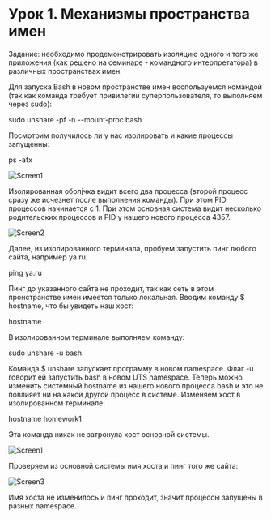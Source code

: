# Урок 1. Механизмы пространства имен
Задание: необходимо продемонстрировать изоляцию одного и того же приложения (как решено на семинаре - командного интерпретатора) в различных пространствах имен.

Для запуска Bash в новом пространстве имен воспользуемся командой (так как команда требует привилегии суперпользователя, то выполняем через sudo):

sudo unshare -pf -n --mount-proc bash

Посмотрим получилось ли у нас изолировать и какие процессы запущенны:

ps -afx

![Screen1](https://github.com/SokolikAA/container1/assets/115178275/d9408114-1ebe-4a89-a5a6-ebde19dd6931)

Изолированная оболjчка видит всего два процесса (второй процесс сразу же исчезнет после выполнения команды). При этом PID процессов начинается с 1.
При этом основная система видит несколько родительских процессов и PID у нашего нового процесса 4357.

![Screen2](https://github.com/SokolikAA/container1/assets/115178275/a4db7477-60ca-45f3-8267-f2ae0937aee4)


Далее, из изолированного терминала, пробуем запустить пинг любого сайта, например ya.ru.

ping ya.ru

Пинг до указанного сайта не проходит, так как сеть в этом пронстранстве имен имеется только локальная.
Вводим команду $ hostname, что бы увидеть наш хост:

hostname

В изолированном терминале выполняем команду:

sudo unshare -u bash

Команда $ unshare запускает программу в новом namespace. Флаг -u говорит ей запустить bash в новом UTS namespace.
Теперь можно изменить системный hostname из нашего нового процесса bash и это не повлияет ни на какой другой процесс в системе. 
Изменяем хост в изолированном терминале:

hostname homework1

Эта команда никак не затронула хост основной системы. 

![Screen1](https://github.com/SokolikAA/container1/assets/115178275/d9408114-1ebe-4a89-a5a6-ebde19dd6931)

Проверяем из основной системы имя хоста и пинг того же сайта:

![Screen3](https://github.com/SokolikAA/container1/assets/115178275/2c67a2b6-acf3-4ab6-869c-67199b7f615f)

Имя хоста не изменилось и пинг проходит, значит процессы запущены в разных namespace.


